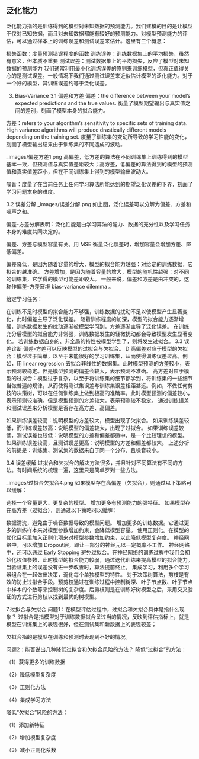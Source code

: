 

<!--
 * @version:
 * @Author:  StevenJokess https://github.com/StevenJokess
 * @Date: 2020-10-09 14:02:10
 * @LastEditors:  StevenJokess https://github.com/StevenJokess
 * @LastEditTime: 2020-10-09 14:37:37
 * @Description:
 * @TODO::
 * @Reference:[1]: https://www.cnblogs.com/nxf-rabbit75/p/10152099.html
 * [2]: https://machine-learning-from-scratch.readthedocs.io/zh_CN/latest/%E6%A8%A1%E5%9E%8B%E8%AF%84%E4%BC%B0%E4%B8%8E%E6%A8%A1%E5%9E%8B%E8%B0%83%E4%BC%98.html#id46
-->

## 泛化能力

泛化能力指的是训练得到的模型对未知数据的预测能力。我们建模的目的是让模型不仅对已知数据，而且对未知数据都能有较好的预测能力。对模型预测能力的评估，可以通过样本上的训练误差和测试误差来估计。这里有三个概念：

损失函数：度量预测错误程度的函数
训练误差：训练数据集上的平均损失，虽然有意义，但本质不重要
测试误差：测试数据集上的平均损失，反应了模型对未知数据的预测能力
我们通常利用最小化训练误差的原则来训练模型，但真正值得关心的是测试误差。一般情况下我们通过测试误差来近似估计模型的泛化能力。对于一个好的模型，其训练误差约等于泛化误差。


3. Bias-Variance
3.1 偏差和方差
偏差：the difference between your model’s expected predictions and the true values. 衡量了模型期望输出与真实值之间的差别，刻画了模型本身的拟合能力。

方差：refers to your algorithm’s sensitivity to specific sets of training data. High variance algorithms will produce drastically different models depending on the training set. 度量了训练集的变动所导致的学习性能的变化，刻画了模型输出结果由于训练集的不同造成的波动。

_images/偏差方差1.png
高偏差，低方差的算法在不同训练集上训练得到的模型基本一致，但预测值与真实值差距较大；高方差，低偏差的算法得到的模型的预测值和真实值差距小，但在不同训练集上得到的模型输出波动大。

噪音：度量了在当前任务上任何学习算法所能达到的期望泛化误差的下界，刻画了学习问题本身的难度。

3.2 误差分解
_images/误差分解.png
如上图，泛化误差可以分解为偏差、方差和噪声之和。

偏差-方差分解表明：泛化性能是由学习算法的能力、数据的充分性以及学习任务本身的难度共同决定的。

偏差、方差与模型容量有关。用 MSE 衡量泛化误差时，增加容量会增加方差、降低偏差。

偏差降低，是因为随着容量的增大，模型的拟合能力越强：对给定的训练数据，它拟合的越准确。
方差增加，是因为随着容量的增大，模型的随机性越强：对不同的训练集，它学得的模型可能差距较大。
一般来说，偏差和方差是由冲突的，这称作偏差-方差窘境 bias-variance dilemma 。

给定学习任务：

在训练不足时模型的拟合能力不够强，训练数据的扰动不足以使模型产生显著变化，此时偏差主导了泛化误差。
随着训练程度的加深，模型的拟合能力逐渐增强，训练数据发生的扰动逐渐被模型学习到，方差逐渐主导了泛化误差。
在训练充分后模型的拟合能力非常强，训练数据发生的轻微扰动都会导致模型发生显著变化。
若训练数据自身的、非全局的特性被模型学到了，则将发生过拟合。
3.3 误差诊断
偏差-方差可以反映模型的过拟合与欠拟合。
D
高偏差对应于模型的欠拟合：模型过于简单，以至于未能很好的学习训练集，从而使得训练误差过高。例如，用 linear regression 去拟合非线性的数据集。此时模型预测的方差较小，表示预测较稳定。但是模型预测的偏差会较大，表示预测不准确。
高方差对应于模型的过拟合：模型过于复杂，以至于将训练集的细节都学到，将训练集的一些细节当做普遍的规律，从而使得测试集误差与训练集误差相距甚远。例如，不做任何剪枝的决策树，可以在任何训练集上做到极高的准确率。此时模型预测的偏差较小，表示预测较准确。但是模型预测的方差较大，表示预测较不稳定。
通过训练误差和测试误差来分析模型是否存在高方差、高偏差。

如果训练误差较高：说明模型的方差较大，模型出现了欠拟合。
如果训练误差较低，而训练误差较高：说明模型的偏差较大，出现了过拟合。
如果训练误差较低，测试误差也较低：说明模型的方差和偏差都适中，是一个比较理想的模型。
如果训练误差较高，且测试误差更高：说明模型的方差和偏差都较大。
上述分析的前提是：训练集、测试集的数据来自于同一个分布，且噪音较小。

3.4 误差缓解
过拟合和欠拟合的解决方法很多，并且针对不同算法有不同的方法。有时间系统的梳理一遍，这里只是简单罗列一些方法。

_images/过拟合欠拟合4.png
如果模型存在高偏差（欠拟合），则通过以下策略可以缓解：

选择一个容量更大、更复杂的模型。
增加更多有预测能力的强特征。
如果模型存在高方差（过拟合），则通过以下策略可以缓解：

数据清洗，避免由于噪音数据导致的模型问题。
增加更多的训练数据。它通过更多的训练样本来对模型参数增加约束，会降低模型容量。
使用正则化。在模型的优化目标里加入正则化项来对模型参数增加约束，以此降低模型复杂度。
神经网络中，可以增加 Dropout层，即让一部分的神经元以一定概率不工作。
神经网络中，还可以通过 Early Stopping 避免过拟合。在神经网络的训练过程中我们会初始化权值参数，此时模型的拟合能力较弱，通过迭代训练来提高模型的拟合能力。当验证集上的误差没有进一步改善时，算法提前终止。
集成学习，利用多个学习器组合在一起做出决策，弱化每个单独模型的特性。
对于决策树算法，剪枝是有效的防止过拟合手段。预剪枝通过在训练过程中控制树深、叶子节点数、叶子节点中样本的个数等来控制树的复杂度。后剪枝则是在训练好树模型之后，采用交叉验证的方式进行剪枝以找到最优的树模型。



7.过拟合与欠拟合
问题1：在模型评估过程中，过拟合和欠拟合具体是指什么现象？
过拟合是指模型对于训练数据拟合呈过当的情况，反映到评估指标上，就是模型在训练集上的表现很好，但在测试集和新数据上的表现较差；

欠拟合指的是模型在训练和预测时表现到不好的情况。



问题2：能否说出几种降低过拟合和欠拟合风险的方法？
降低“过拟合”的方法：

（1）获得更多的训练数据

（2）降低模型复杂度

（3）正则化方法

（4）集成学习方法

降低“欠拟合”风险的方法：

（1）添加新特征

（2）增加模型复杂度

（3）减小正则化系数
